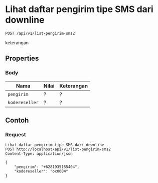 # Lihat daftar pengirim tipe SMS dari downline
```http
POST /api/v1/list-pengirim-sms2
```
keterangan
## Properties
### Body
Nama  | Nilai | Keterangan
--- | --- | ---
<code>pengirim</code> | ? | ?
<code>kodereseller</code> | ? | ?

## Contoh

### Request
```http
Lihat daftar pengirim tipe SMS dari downline
POST http://localhost/api/v1/list-pengirim-sms2
Content-Type: application/json

{
    "pengirim": "+6281935155404",
    "kodereseller": "ox0004"
}
```
